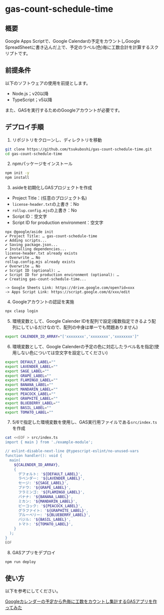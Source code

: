 <!--
Copyright 2023 tsukuboshi

Licensed under the Apache License, Version 2.0 (the "License");
you may not use this file except in compliance with the License.
You may obtain a copy of the License at

      http://www.apache.org/licenses/LICENSE-2.0

Unless required by applicable law or agreed to in writing, software
distributed under the License is distributed on an "AS IS" BASIS,
WITHOUT WARRANTIES OR CONDITIONS OF ANY KIND, either express or implied.
See the License for the specific language governing permissions and
limitations under the License.
-->
# gas-count-schedule-time

## 概要

Google Apps Scriptで、Google Calendarの予定をカウントしGoogle SpreadSheetに書き込んだ上で、予定のラベル(色)毎に工数合計を計算するスクリプトです。

## 前提条件

以下のソフトウェアの使用を前提とします。

- Node.js；v20以降
- TypeScript；v5以降

また、GASを実行するためのGoogleアカウントが必要です。  

## デプロイ手順

1. リポジトリをクローンし、ディレクトリを移動

```bash
git clone https://github.com/tsukuboshi/gas-count-schedule-time.git
cd gas-count-schedule-time
```

2. npmパッケージをインストール

```bash
npm init -y
npm install
```

3. asideを初期化しGASプロジェクトを作成

- Project Title：(任意のプロジェクト名)
- `license-header.txt`の上書き：No
- `rollup.config.mjs`の上書き：No
- Script ID：空文字
- Script ID for production environment：空文字

```
npx @google/aside init
✔ Project Title: … gas-count-schedule-time
✔ Adding scripts...
✔ Saving package.json...
✔ Installing dependencies...
license-header.txt already exists
✔ Overwrite … No
rollup.config.mjs already exists
✔ Overwrite … No
✔ Script ID (optional): … 
✔ Script ID for production environment (optional): … 
✔ Creating gas-count-schedule-time...

-> Google Sheets Link: https://drive.google.com/open?id=xxx
-> Apps Script Link: https://script.google.com/d/xxx/edit
```

4. Googleアカウントの認証を実施

```bash
npx clasp login
```

5. 環境変数として、Google Calender IDを配列で設定(複数指定できるよう配列にしているだけなので、配列の中身は単一でも問題ありません)

```bash
export CALENDER_ID_ARRAY="['xxxxxxxx','xxxxxxxx','xxxxxxxx']"
```

6. 環境変数として、Google Calenderの予定の色に対応したラベル名を指定(使用しない色については空文字を設定してください)

```bash
export DEFAULT_LABEL=""
export LAVENDER_LABEL=""
export SAGE_LABEL=""
export GRAPE_LABEL=""
export FLAMINGO_LABEL=""
export BANANA_LABEL=""
export MANDARIN_LABEL=""
export PEACOCK_LABEL=""
export GRAPHITE_LABEL=""
export BLUEBERRY_LABEL=""
export BASIL_LABEL=""
export TOMATO_LABEL=""
```

7. 5/6で指定した環境変数を使用し、GAS実行用ファイルである`src/index.ts`を作成

```bash
cat <<EOF > src/index.ts
import { main } from './example-module';

// eslint-disable-next-line @typescript-eslint/no-unused-vars
function handler(): void {
  main(
    ${CALENDER_ID_ARRAY},
    {
      デフォルト: '${DEFAULT_LABEL}',
      ラベンダー: '${LAVENDER_LABEL}',
      セージ: '${SAGE_LABEL}',
      ブドウ: '${GRAPE_LABEL}',
      フラミンゴ: '${FLAMINGO_LABEL}',
      バナナ: '${BANANA_LABEL}',
      ミカン: '${MANDARIN_LABEL}',
      ピーコック: '${PEACOCK_LABEL}',
      グラファイト: '${GRAPHITE_LABEL}',
      ブルーベリー: '${BLUEBERRY_LABEL}',
      バジル: '${BASIL_LABEL}',
      トマト: '${TOMATO_LABEL}',
    }
  );
}
EOF
```

8. GASアプリをデプロイ

```bash
npm run deploy
```

## 使い方

以下を参考にしてください。  

[Googleカレンダーの予定から色毎に工数をカウントし集計するGASアプリを作ってみた](https://zenn.dev/tsukuboshi/articles/31c95d863d8896)
